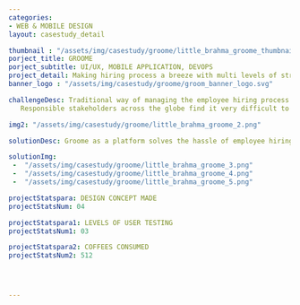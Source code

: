 ```yaml
---
categories:
- WEB & MOBILE DESIGN
layout: casestudy_detail

thumbnail : "/assets/img/casestudy/groome/little_brahma_groome_thumbnail.png"
porject_title: GROOME
porject_subtitle: UI/UX, MOBILE APPLICATION, DEVOPS
project_detail: Making hiring process a breeze with multi levels of streamlined process with intuitive UI and non compromising UX.
banner_logo : "/assets/img/casestudy/groome/groom_banner_logo.svg"

challengeDesc: Traditional way of managing the employee hiring process on large scale organizations are always a tedious task.
   Responsible stakeholders across the globe find it very difficult to manage all the datas that are overflowing around them. It's the era of automation and we still did not had any viable products/platforms to reduce the manpower going into that heap of process. To handle this data and make the hiring process more smoother we came up with Groome.

img2: "/assets/img/casestudy/groome/little_brahma_groome_2.png"

solutionDesc: Groome as a platform solves the hassle of employee hiring process across the globe. Its sleek and clean UI makes all kinds of stakeholders or people functioning at any levels easy to understand and use. The perfect UX makes the platform intuitive and more streamlined than ever before. All together the woes of the hiring officials has come to an end.

solutionImg:
 -  "/assets/img/casestudy/groome/little_brahma_groome_3.png"
 -  "/assets/img/casestudy/groome/little_brahma_groome_4.png"
 -  "/assets/img/casestudy/groome/little_brahma_groome_5.png"

projectStatspara: DESIGN CONCEPT MADE
projectStatsNum: 04

projectStatspara1: LEVELS OF USER TESTING
projectStatsNum1: 03

projectStatspara2: COFFEES CONSUMED
projectStatsNum2: 512




---
```


